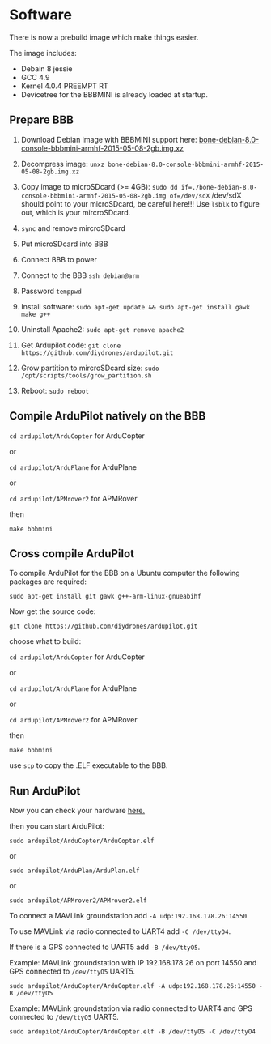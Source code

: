 # Software

There is now a prebuild image which make things easier.

The image includes:
* Debain 8 jessie
* GCC 4.9
* Kernel 4.0.4 PREEMPT RT
* Devicetree for the BBBMINI is already loaded at startup.

## Prepare BBB
1. Download Debian image with BBBMINI support here: [bone-debian-8.0-console-bbbmini-armhf-2015-05-08-2gb.img.xz](https://goo.gl/jmjDcO)

2. Decompress image: `unxz bone-debian-8.0-console-bbbmini-armhf-2015-05-08-2gb.img.xz`

3. Copy image to microSDcard (>= 4GB): `sudo dd if=./bone-debian-8.0-console-bbbmini-armhf-2015-05-08-2gb.img of=/dev/sdX` /dev/sdX should point to your microSDcard, be careful here!!! Use `lsblk` to figure out, which is your mircroSDcard.

4. `sync` and remove mircroSDcard 

5. Put microSDcard into BBB
6. Connect BBB to power
7. Connect to the BBB `ssh debian@arm`
8. Password `temppwd`
9. Install software: `sudo apt-get update && sudo apt-get install gawk make g++`
10. Uninstall Apache2: `sudo apt-get remove apache2`
11. Get Ardupilot code: `git clone https://github.com/diydrones/ardupilot.git`
12. Grow partition to mircroSDcard size: `sudo /opt/scripts/tools/grow_partition.sh`
13. Reboot: `sudo reboot`
 
## Compile ArduPilot natively on the BBB
`cd ardupilot/ArduCopter` for ArduCopter

or

`cd ardupilot/ArduPlane` for ArduPlane

or 

`cd ardupilot/APMrover2` for APMRover

then

`make bbbmini`

## Cross compile ArduPilot 

To compile ArduPilot for the BBB on a Ubuntu computer the following packages are required:

`sudo apt-get install git gawk g++-arm-linux-gnueabihf`

Now get the source code:

`git clone https://github.com/diydrones/ardupilot.git`

choose what to build:

`cd ardupilot/ArduCopter` for ArduCopter

or

`cd ardupilot/ArduPlane` for ArduPlane

or 

`cd ardupilot/APMrover2` for APMRover

then

`make bbbmini`

use `scp` to copy the .ELF executable to the BBB.

## Run ArduPilot
Now you can check your hardware [here.](../checkhardware/checkhardware.md)

then you can start ArduPilot:

`sudo ardupilot/ArduCopter/ArduCopter.elf`

or

`sudo ardupilot/ArduPlan/ArduPlan.elf`

or

`sudo ardupilot/APMrover2/APMrover2.elf`

To connect a MAVLink groundstation add `-A udp:192.168.178.26:14550`

To use MAVLink via radio connected to UART4 add `-C /dev/ttyO4`. 

If there is a GPS connected to UART5 add `-B /dev/ttyO5`. 

Example: MAVLink groundstation with IP 192.168.178.26 on port 14550 and GPS connected to `/dev/ttyO5` UART5.

`sudo ardupilot/ArduCopter/ArduCopter.elf -A udp:192.168.178.26:14550 -B /dev/ttyO5`

Example: MAVLink groundstation via radio connected to UART4 and GPS connected to `/dev/ttyO5` UART5.

`sudo ardupilot/ArduCopter/ArduCopter.elf -B /dev/ttyO5 -C /dev/ttyO4`


